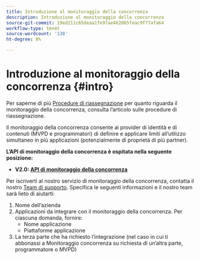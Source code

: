 ```yaml
---
title: Introduzione al monitoraggio della concorrenza
description: Introduzione al monitoraggio della concorrenza
source-git-commit: 19ed211c65deaa1fe97ae462065feac9f77afa64
workflow-type: tm+mt
source-wordcount: '138'
ht-degree: 0%

---
```



# Introduzione al monitoraggio della concorrenza {#intro}

Per saperne di più [Procedure di riassegnazione](/help/concurrency-monitoring/cm-escalation-procedures.md) per quanto riguarda il monitoraggio della concorrenza, consulta l’articolo sulle procedure di riassegnazione.

Il monitoraggio della concorrenza consente ai provider di identità e di contenuti (MVPD e programmatori) di definire e applicare limiti all’utilizzo simultaneo in più applicazioni (potenzialmente di proprietà di più partner).

**L’API di monitoraggio della concorrenza è ospitata nella seguente posizione:**

* **V2.0: [API di monitoraggio della concorrenza](http://docs.adobeptime.io/cm-api-v2/)**

Per iscriverti al nostro servizio di monitoraggio della concorrenza, contatta il nostro [Team di supporto](mailto:tve-support@adobe.com). Specifica le seguenti informazioni e il nostro team sarà lieto di aiutarti:

1. Nome dell’azienda
1. Applicazioni da integrare con il monitoraggio della concorrenza. Per ciascuna domanda, fornire:
   * Nome applicazione
   * Piattaforme applicazione
1. La terza parte che ha richiesto l’integrazione (nel caso in cui ti abbonassi a Monitoraggio concorrenza su richiesta di un’altra parte, programmatore o MVPD)
